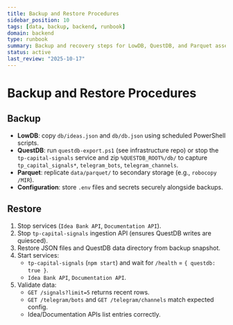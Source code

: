 ```yaml
---
title: Backup and Restore Procedures
sidebar_position: 10
tags: [data, backup, backend, runbook]
domain: backend
type: runbook
summary: Backup and recovery steps for LowDB, QuestDB, and Parquet assets
status: active
last_review: "2025-10-17"
---
```


# Backup and Restore Procedures

## Backup

- **LowDB**: copy `db/ideas.json` and `db/db.json` using scheduled PowerShell scripts.
- **QuestDB**: run `questdb-export.ps1` (see infrastructure repo) or stop the `tp-capital-signals` service and zip `%QUESTDB_ROOT%/db/` to capture `tp_capital_signals*`, `telegram_bots`, `telegram_channels`.
- **Parquet**: replicate `data/parquet/` to secondary storage (e.g., `robocopy /MIR`).
- **Configuration**: store `.env` files and secrets securely alongside backups.

## Restore

1. Stop services (`Idea Bank API`, `Documentation API`).
2. Stop `tp-capital-signals` ingestion API (ensures QuestDB writes are quiesced).
3. Restore JSON files and QuestDB data directory from backup snapshot.
4. Start services:
   - `tp-capital-signals` (`npm start`) and wait for `/health` = `{ questdb: true }`.
   - `Idea Bank API`, `Documentation API`.
5. Validate data:
   - `GET /signals?limit=5` returns recent rows.
   - `GET /telegram/bots` and `GET /telegram/channels` match expected config.
   - Idea/Documentation APIs list entries correctly.
